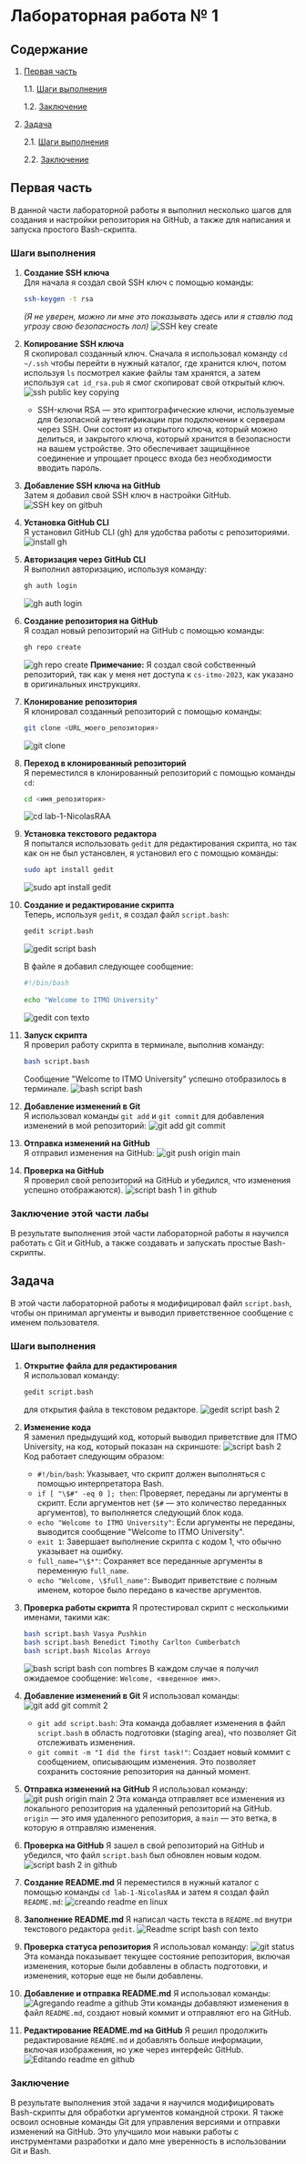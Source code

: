 # Лабораторная работа № 1

## Содержание
1. [Первая часть](#part1)
   
   1.1. [Шаги выполнения](#solution_steps1)
   
   1.2. [Заключение](#conclusion1)
   
2. [Задача](#ex)
   
   2.1. [Шаги выполнения](#solution_steps2)
   
   2.2. [Заключение](#conclusion2)


## Первая часть <a name="part1"></a>

В данной части лабораторной работы я выполнил несколько шагов для создания и настройки репозитория на GitHub, а также для написания и запуска простого Bash-скрипта.

### Шаги выполнения <a name="solution_steps1"></a>

1. **Создание SSH ключа**  
   Для начала я создал свой SSH ключ с помощью команды:
   ```bash
   ssh-keygen -t rsa
   ```
   *(Я не уверен, можно ли мне это показывать здесь или я ставлю под угрозу свою безопасность лол)*
   ![SSH key create](https://github.com/user-attachments/assets/eb919128-fdf2-43d2-870b-ab72e57fb523)

2. **Копирование SSH ключа**  
   Я скопировал созданный ключ. Сначала я использовал команду `cd ~/.ssh` чтобы перейти в нужный каталог, где хранится ключ, потом используя `ls` посмотрел какие файлы там хранятся, а затем используя `cat id_rsa.pub` я смог скопироват свой открытый ключ.
   ![ssh public key copying](https://github.com/user-attachments/assets/e70154f0-3e46-4d8f-a6a0-f4a916274ade)
   * SSH-ключи RSA — это криптографические ключи, используемые для безопасной аутентификации при подключении к серверам через SSH. Они состоят из открытого ключа, который можно делиться, и закрытого ключа, который хранится в безопасности на вашем устройстве. Это обеспечивает защищённое соединение и упрощает процесс входа без необходимости вводить пароль.

3. **Добавление SSH ключа на GitHub**  
   Затем я добавил свой SSH ключ в настройки GitHub.
   ![SSH key on gitbuh](https://github.com/user-attachments/assets/5f271c0f-4e23-4c05-9b2e-7061c9351287)

4. **Установка GitHub CLI**  
   Я установил GitHub CLI (gh) для удобства работы с репозиториями.
   ![install gh](https://github.com/user-attachments/assets/a74ce939-9b2d-42d2-b8a3-208c295335f1)

5. **Авторизация через GitHub CLI**  
   Я выполнил авторизацию, используя команду:
   ```bash
   gh auth login
   ```
   ![gh auth login](https://github.com/user-attachments/assets/85ca4aa9-a583-4593-965b-ce29ee3de8e5)

6. **Создание репозитория на GitHub**  
   Я создал новый репозиторий на GitHub с помощью команды:
   ```bash
   gh repo create
   ```
   ![gh repo create](https://github.com/user-attachments/assets/4dac0960-39ed-4747-8684-ec57cd3c9025)
   **Примечание:** Я создал свой собственный репозиторий, так как у меня нет доступа к `cs-itmo-2023`, как указано в оригинальных инструкциях.

7. **Клонирование репозитория**  
   Я клонировал созданный репозиторий с помощью команды:
   ```bash
   git clone <URL_моего_репозитория>
   ```
   ![git clone](https://github.com/user-attachments/assets/16533f34-2ed9-403a-ba7a-7b6ffd9a59a2)

8. **Переход в клонированный репозиторий**  
   Я переместился в клонированный репозиторий с помощью команды `cd`:
   ```bash
   cd <имя_репозитория>
   ```
   ![cd lab-1-NicolasRAA](https://github.com/user-attachments/assets/ab26e2f5-86eb-4167-847d-7ae3fd87f407)

9. **Установка текстового редактора**  
   Я попытался использовать `gedit` для редактирования скрипта, но так как он не был установлен, я установил его с помощью команды:
   ```bash
   sudo apt install gedit
   ```
   ![sudo apt install gedit](https://github.com/user-attachments/assets/e983a2f9-2449-4e86-b96f-738d944e5129)

10. **Создание и редактирование скрипта**  
    Теперь, используя `gedit`, я создал файл `script.bash`:
    ```bash
    gedit script.bash
    ```
    ![gedit script bash](https://github.com/user-attachments/assets/1d1cf30c-e477-4bd3-be68-9df43f30c670)

    В файле я добавил следующее сообщение:
    ```bash
    #!/bin/bash
   
    echo "Welcome to ITMO University"
    ```
    ![gedit con texto](https://github.com/user-attachments/assets/9a3e4f13-e7fa-4e08-a3bb-d7c9961994d7)

11. **Запуск скрипта**  
    Я проверил работу скрипта в терминале, выполнив команду:
    ```bash
    bash script.bash
    ```
    Сообщение "Welcome to ITMO University" успешно отобразилось в терминале.
    ![bash script bash](https://github.com/user-attachments/assets/2f7c10c9-0c97-4e85-8e02-3af02caf0140)

12. **Добавление изменений в Git**  
   Я использовал команды `git add` и `git commit` для добавления изменений в мой репозиторий:
   ![git add git commit](https://github.com/user-attachments/assets/46f03fbf-f014-4c6e-bf53-12c354d093de)

13. **Отправка изменений на GitHub**  
   Я отправил изменения на GitHub:
   ![git push origin main](https://github.com/user-attachments/assets/d572ff5f-52e4-4446-af25-ff869343cefd)

14. **Проверка на GitHub**  
   Я проверил свой репозиторий на GitHub и убедился, что изменения успешно отображаются).
   ![script bash 1 in github](https://github.com/user-attachments/assets/7b39cf58-081b-42f2-88fc-0d025a8ebfda)

### Заключение этой части лабы <a name="conclusion1"></a>

В результате выполнения этой части лабораторной работы я научился работать с Git и GitHub, а также создавать и запускать простые Bash-скрипты.


## Задача <a name="ex"></a>

В этой части лабораторной работы я модифицировал файл `script.bash`, чтобы он принимал аргументы и выводил приветственное сообщение с именем пользователя.

### Шаги выполнения <a name="solution_steps2"></a>

1. **Открытие файла для редактирования**  
   Я использовал команду:
   ```bash
   gedit script.bash
   ```
   для открытия файла в текстовом редакторе.
   ![gedit script bash 2](https://github.com/user-attachments/assets/d2ed46c6-5130-43f1-bb5f-b604c1bfb4f2)

2. **Изменение кода**  
   Я заменил предыдущий код, который выводил приветствие для ITMO University, на код, который показан на скриншоте:
   ![script bash 2](https://github.com/user-attachments/assets/87b865f9-5c78-44b8-bdbc-f98b68cc48b0)
   Код работает следующим образом:
      * `#!/bin/bash`: Указывает, что скрипт должен выполняться с помощью интерпретатора Bash.
      * `if [ "\$#" -eq 0 ]; then`: Проверяет, переданы ли аргументы в скрипт. Если аргументов нет (`$#` — это количество переданных аргументов), то выполняется следующий блок кода.
      * `echo "Welcome to ITMO University"`: Если аргументы не переданы, выводится сообщение "Welcome to ITMO University".
      * `exit 1`: Завершает выполнение скрипта с кодом 1, что обычно указывает на ошибку.
      * `full_name="\$*"`: Сохраняет все переданные аргументы в переменную `full_name`.
      * `echo "Welcome, \$full_name"`: Выводит приветствие с полным именем, которое было передано в качестве аргументов.

3. **Проверка работы скрипта**
   Я протестировал скрипт с несколькими именами, такими как:
   ```bash
   bash script.bash Vasya Pushkin
   bash script.bash Benedict Timothy Carlton Cumberbatch
   bash script.bash Nicolas Arroyo
   ```
   ![bash script bash con nombres](https://github.com/user-attachments/assets/b113083f-fc57-4015-b633-2aa5d2aed77f)
   В каждом случае я получил ожидаемое сообщение: `Welcome, <введенное имя>`.

4. **Добавление изменений в Git**
   Я использовал команды:
   ![git add git commit 2](https://github.com/user-attachments/assets/6b5a64f6-ddb0-4b3a-a725-63faf74395c5)
      * `git add script.bash`: Эта команда добавляет изменения в файл `script.bash` в область подготовки (staging area), что позволяет Git отслеживать изменения.
      * `git commit -m "I did the first task!"`: Создает новый коммит с сообщением, описывающим изменения. Это позволяет сохранить состояние репозитория на данный момент.
   
5. **Отправка изменений на GitHub**
   Я использовал команду:   
   ![git push origin main 2](https://github.com/user-attachments/assets/e8d811a1-9de7-4b51-9439-73f4e8a46d2e)
   Эта команда отправляет все изменения из локального репозитория на удаленный репозиторий на GitHub. `origin` — это имя удаленного репозитория, а `main` — это ветка, в которую я отправляю изменения.

6. **Проверка на GitHub**
   Я зашел в свой репозиторий на GitHub и убедился, что файл `script.bash` был обновлен новым кодом.
   ![script bash 2 in github](https://github.com/user-attachments/assets/8459719e-049e-431e-ba83-2af8cdb09df4)

7. **Создание README.md**
   Я переместился в нужный каталог с помощью команды `cd lab-1-NicolasRAA` и затем я создал файл `README.md`:
   ![creando readme en linux](https://github.com/user-attachments/assets/e7203c06-899b-4b0c-8b8c-12e2b80772a4)

8. **Заполнение README.md**
   Я написал часть текста в `README.md` внутри текстового редактора `gedit`.
   ![Readme script bash con texto](https://github.com/user-attachments/assets/af96b46c-bc49-45c9-b122-fa22b402d148)

9. **Проверка статуса репозитория**
   Я использовал команду:
   ![git status](https://github.com/user-attachments/assets/6e1460d1-8afd-4cbc-9626-9fcebddc7d82)
   Эта команда показывает текущее состояние репозитория, включая изменения, которые были добавлены в область подготовки, и изменения, которые еще не были добавлены.

10. **Добавление и отправка README.md**
   Я использовал команды:
   ![Agregando readme a github](https://github.com/user-attachments/assets/825a5d41-3318-4fd3-9a3a-b15cff99479d)
   Эти команды добавляют изменения в файл `README.md`, создают новый коммит и отправляют его на GitHub.

11. **Редактирование README.md на GitHub**
   Я решил продолжить редактирование `README.md` и добавлять больше информации, включая изображения, но уже через интерфейс GitHub.
   ![Editando readme en github](https://github.com/user-attachments/assets/35c6e2ba-95f0-4f67-b8d4-36a36f3d3040)

### Заключение <a name="conclusion2"></a>

В результате выполнения этой задачи я научился модифицировать Bash-скрипты для обработки аргументов командной строки. Я также освоил основные команды Git для управления версиями и отправки изменений на GitHub. Это улучшило мои навыки работы с инструментами разработки и дало мне уверенность в использовании Git и Bash.

